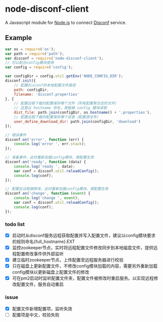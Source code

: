 # node-disconf-client

A Javascript module for
[Node.js](http://nodejs.org)
to connect
[Disconf](https://github.com/knightliao/disconf)
service.

## Example

```javascript
var os = require('os');
var path = require('path');
var disconf = require('node-disconf-client');
// 可以配合config模块使用
var config = require('config');

var configDir = config.util.getEnv('NODE_CONFIG_DIR');
disconf.init({
    // 配置disconf的本地配置文件路径
    path: configDir,
    filename: 'disconf.properties'
}, {
    // 配置远程下载的配置保存哪个文件（所有配置聚合后的文件）
    // 这里以 hostname 命名，使能被 config 模块读取
    dist_file: path.join(configDir, os.hostname() + '.properties'),
    // 配置远程下载的配置保存哪个目录（配置源文件）
    user_define_download_dir: path.join(configDir, 'download')
});

// 错误事件
disconf.on('error', function (err) {
    console.log('error ', err.stack);
});

// 准备事件，此时重新加载config模块，使配置生效
disconf.on('ready', function (data) {
    console.log('ready ', data);
    var conf = disconf.util.reloadConfig();
    console.log(conf);
});

// 配置在远程被修改，此时重新加载config模块，使配置生效
disconf.on('change', function (event) {
    console.log('change ', event);
    var conf = disconf.util.reloadConfig();
    console.log(conf);
});
```

### todo list

- [x] 启动时从disconf服务远程获取配置并写入配置文件，建议以config模块要求的规则命名{full_hostname}.EXT
- [x] 监控zookeeper节点，实时将远程配置文件修改同步到本地磁盘文件，提供远程配置修改事件供外部监听
- [x] 建立临时zookeeper节点，上传配置至远程服务器进行校验
- [x] 只在磁盘上更新配置文件，不修改config模块加载的内容，需要另外重新加载config模块以更新磁盘上配置文件的修改
- [x] 可在pm2启动时监听配置文件夹，配置文件被修改时重启服务。以实现远程修改配置文件，服务自动重启

### issue

- [x] 配置文件新增配置项，监听失效
- [ ] 配置项是中文，校验失败
